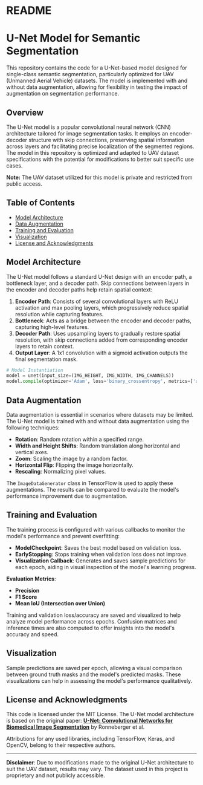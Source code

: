 # README
# U-Net Model for Semantic Segmentation

This repository contains the code for a U-Net-based model designed for single-class semantic segmentation, particularly optimized for UAV (Unmanned Aerial Vehicle) datasets. The model is implemented with and without data augmentation, allowing for flexibility in testing the impact of augmentation on segmentation performance.

## Overview

The U-Net model is a popular convolutional neural network (CNN) architecture tailored for image segmentation tasks. It employs an encoder-decoder structure with skip connections, preserving spatial information across layers and facilitating precise localization of the segmented regions. The model in this repository is optimized and adapted to UAV dataset specifications with the potential for modifications to better suit specific use cases.  

**Note:** The UAV dataset utilized for this model is private and restricted from public access. 

## Table of Contents

- [Model Architecture](#model-architecture)
- [Data Augmentation](#data-augmentation)
- [Training and Evaluation](#training-and-evaluation)
- [Visualization](#visualization)
- [License and Acknowledgments](#license-and-acknowledgments)

## Model Architecture

The U-Net model follows a standard U-Net design with an encoder path, a bottleneck layer, and a decoder path. Skip connections between layers in the encoder and decoder paths help retain spatial context:

1. **Encoder Path**: Consists of several convolutional layers with ReLU activation and max pooling layers, which progressively reduce spatial resolution while capturing features.
2. **Bottleneck**: Acts as a bridge between the encoder and decoder paths, capturing high-level features.
3. **Decoder Path**: Uses upsampling layers to gradually restore spatial resolution, with skip connections added from corresponding encoder layers to retain context.
4. **Output Layer**: A 1x1 convolution with a sigmoid activation outputs the final segmentation mask.

```python
# Model Instantiation
model = unet(input_size=(IMG_HEIGHT, IMG_WIDTH, IMG_CHANNELS))
model.compile(optimizer='Adam', loss='binary_crossentropy', metrics=['accuracy'])
```

## Data Augmentation

Data augmentation is essential in scenarios where datasets may be limited. The U-Net model is trained with and without data augmentation using the following techniques:

- **Rotation**: Random rotation within a specified range.
- **Width and Height Shifts**: Random translation along horizontal and vertical axes.
- **Zoom**: Scaling the image by a random factor.
- **Horizontal Flip**: Flipping the image horizontally.
- **Rescaling**: Normalizing pixel values.

The `ImageDataGenerator` class in TensorFlow is used to apply these augmentations. The results can be compared to evaluate the model's performance improvement due to augmentation.

## Training and Evaluation

The training process is configured with various callbacks to monitor the model's performance and prevent overfitting:

- **ModelCheckpoint**: Saves the best model based on validation loss.
- **EarlyStopping**: Stops training when validation loss does not improve.
- **Visualization Callback**: Generates and saves sample predictions for each epoch, aiding in visual inspection of the model's learning progress.

**Evaluation Metrics**:
- **Precision**
- **F1 Score**
- **Mean IoU (Intersection over Union)**

Training and validation loss/accuracy are saved and visualized to help analyze model performance across epochs. Confusion matrices and inference times are also computed to offer insights into the model's accuracy and speed.

## Visualization

Sample predictions are saved per epoch, allowing a visual comparison between ground truth masks and the model's predicted masks. These visualizations can help in assessing the model's performance qualitatively.

## License and Acknowledgments

This code is licensed under the MIT License. The U-Net model architecture is based on the original paper: **[U-Net: Convolutional Networks for Biomedical Image Segmentation](https://arxiv.org/abs/1505.04597)** by Ronneberger et al.

Attributions for any used libraries, including TensorFlow, Keras, and OpenCV, belong to their respective authors.

---

**Disclaimer**: Due to modifications made to the original U-Net architecture to suit the UAV dataset, results may vary. The dataset used in this project is proprietary and not publicly accessible.
```